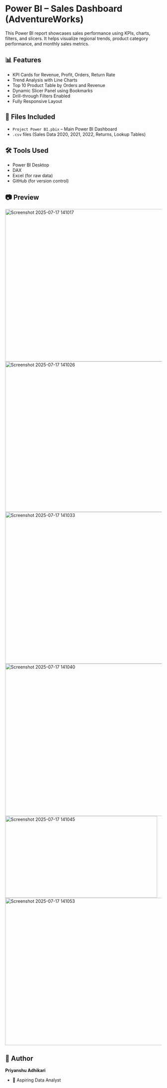 # Power BI – Sales Dashboard (AdventureWorks)

This Power BI report showcases sales performance using KPIs, charts, filters, and slicers. It helps visualize regional trends, product category performance, and monthly sales metrics.

## 📊 Features

- KPI Cards for Revenue, Profit, Orders, Return Rate
- Trend Analysis with Line Charts
- Top 10 Product Table by Orders and Revenue
- Dynamic Slicer Panel using Bookmarks
- Drill-through Filters Enabled
- Fully Responsive Layout

## 📁 Files Included

- `Project Power BI.pbix` – Main Power BI Dashboard
- `.csv` files (Sales Data 2020, 2021, 2022, Returns, Lookup Tables)

## 🛠 Tools Used

- Power BI Desktop
- DAX
- Excel (for raw data)
- GitHub (for version control)

## 📷 Preview

<img width="1090" height="488" alt="Screenshot 2025-07-17 141017" src="https://github.com/user-attachments/assets/bb430349-6350-4e17-a6cd-bfaf536541b0" />

<img width="1080" height="482" alt="Screenshot 2025-07-17 141026" src="https://github.com/user-attachments/assets/b0eda9ea-0ebe-46d5-bada-312e3fed1232" />


<img width="1086" height="486" alt="Screenshot 2025-07-17 141033" src="https://github.com/user-attachments/assets/53844d24-d88c-4b55-96d4-fc39d94c449b" />


<img width="1086" height="488" alt="Screenshot 2025-07-17 141040" src="https://github.com/user-attachments/assets/187782b6-0f47-4414-943b-312d80b1e072" />


<img width="489" height="262" alt="Screenshot 2025-07-17 141045" src="https://github.com/user-attachments/assets/90f14b19-f007-4d8e-b180-2ffd808a3102" />


<img width="873" height="472" alt="Screenshot 2025-07-17 141053" src="https://github.com/user-attachments/assets/4c01660e-c42a-4849-8c08-93563e965be3" />


## 👤 Author

**Priyanshu Adhikari**

- 💼 Aspiring Data Analyst
  
